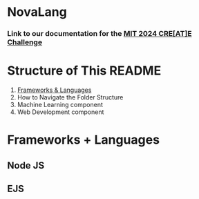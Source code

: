 # NovaLang
### Link to our documentation for the [MIT 2024 CRE[AT]E Challenge ]([url](https://docs.google.com/document/d/1ISRHYOTrsMIY67lTsfBSpmv2sFc6XUVt2Ec82_-jRlA/edit))
# Structure of This README
  1. [Frameworks & Languages](#-frameworks-+-languages)
  2. How to Navigate the Folder Structure
  3. Machine Learning component
  4. Web Development component

# Frameworks + Languages
## Node JS
## EJS 
## 
